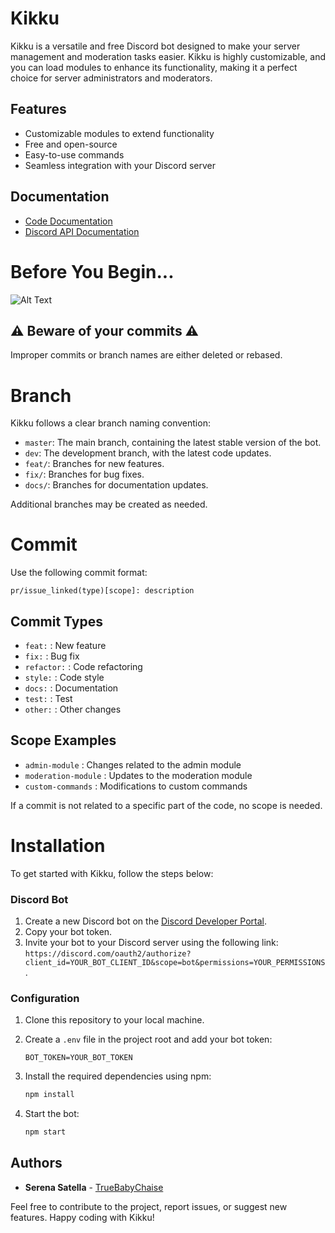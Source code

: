 # Kikku

Kikku is a versatile and free Discord bot designed to make your server management and moderation tasks easier. Kikku is highly customizable, and you can load modules to enhance its functionality, making it a perfect choice for server administrators and moderators.

## Features

-   Customizable modules to extend functionality
-   Free and open-source
-   Easy-to-use commands
-   Seamless integration with your Discord server

## Documentation

-   [Code Documentation](https://kikku-discord-bot.github.io/)
-   [Discord API Documentation](https://discord.com/developers/docs/intro)

# Before You Begin...

![Alt Text](https://tenor.com/view/mio-%E3%83%9F%E3%82%AA-%E3%82%BC%E3%83%8E%E3%83%96%E3%83%AC%E3%82%A4%E3%83%893-xenoblade3-%E3%82%BC%E3%83%8E%E3%83%96%E3%83%AC%E3%82%A4%E3%83%89-gif-25964961.gif)

## ⚠️ Beware of your commits ⚠️

Improper commits or branch names are either deleted or rebased.

# Branch

Kikku follows a clear branch naming convention:

-   `master`: The main branch, containing the latest stable version of the bot.
-   `dev`: The development branch, with the latest code updates.
-   `feat/`: Branches for new features.
-   `fix/`: Branches for bug fixes.
-   `docs/`: Branches for documentation updates.

Additional branches may be created as needed.

# Commit

Use the following commit format:

```
pr/issue_linked(type)[scope]: description
```

## Commit Types

-   `feat:` : New feature
-   `fix:` : Bug fix
-   `refactor:` : Code refactoring
-   `style:` : Code style
-   `docs:` : Documentation
-   `test:` : Test
-   `other:` : Other changes

## Scope Examples

-   `admin-module` : Changes related to the admin module
-   `moderation-module` : Updates to the moderation module
-   `custom-commands` : Modifications to custom commands

If a commit is not related to a specific part of the code, no scope is needed.

# Installation

To get started with Kikku, follow the steps below:

### Discord Bot

1. Create a new Discord bot on the [Discord Developer Portal](https://discord.com/developers/applications).
2. Copy your bot token.
3. Invite your bot to your Discord server using the following link: `https://discord.com/oauth2/authorize?client_id=YOUR_BOT_CLIENT_ID&scope=bot&permissions=YOUR_PERMISSIONS`.

### Configuration

1. Clone this repository to your local machine.
2. Create a `.env` file in the project root and add your bot token:

   ```
   BOT_TOKEN=YOUR_BOT_TOKEN
   ```

3. Install the required dependencies using npm:

   ```bash
   npm install
   ```

4. Start the bot:

   ```bash
   npm start
   ```

## Authors

-  **Serena Satella** - [TrueBabyChaise](https://github.com/TrueBabyChaise)

Feel free to contribute to the project, report issues, or suggest new features. Happy coding with Kikku!
